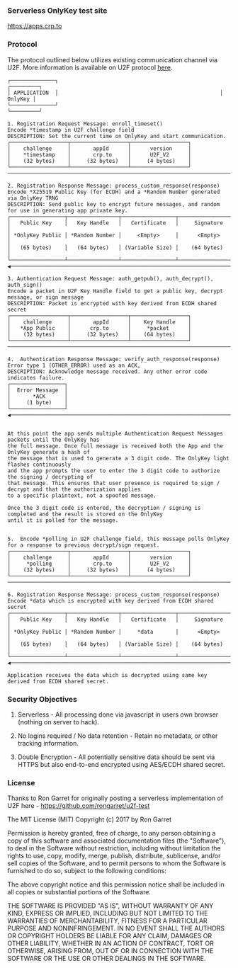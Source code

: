 ### Serverless OnlyKey test site

https://apps.crp.to

### Protocol

The protocol outlined below utilizes existing communication channel via U2F. More
information is available on U2F protocol [here](https://fidoalliance.org/specs/fido-u2f-v1.0-nfc-bt-amendment-20150514/fido-u2f-raw-message-formats.html).

```
┌──────────────┐                                                   ┌─────────┐
│ APPLICATION  │                                                   │ OnlyKey │
└──────────────┘                                                   └─────────┘

1. Registration Request Message: enroll_timeset()
Encode *timestamp in U2F challenge field
DESCRIPTION: Set the current time on OnlyKey and start communication.
┌──────────────────┬──────────────────┬──────────────────┐
│    challenge     │       appId      │      version     │  
│    *timestamp    │       crp.to     │      U2F_V2      │  
│    (32 bytes)    │     (32 bytes)   │     (4 bytes)    │
└──────────────────┴──────────────────┴──────────────────┘
───────────────────────────────────────────────────────────────────────────▶

2. Registration Response Message: process_custom_response(response)
Encode *X25519 Public Key (for ECDH) and a *Random Number generated via OnlyKey TRNG
DESCRIPTION: Send public key to encrypt future messages, and random for use in generating app private key.
┌─────────────────┬────────────────┬─────────────────┬───────────────────┐
│   Public Key    │   Key Handle   │   Certificate   │     Signature     │
│ *OnlyKey Public │ *Random Number │     <Empty>     │      <Empty>      │
│   (65 bytes)    │   (64 bytes)   │ (Variable Size) │    (64 bytes)     │
└─────────────────┴────────────────┴─────────────────┴───────────────────┘
◀───────────────────────────────────────────────────────────────────────────

3. Authentication Request Message: auth_getpub(), auth_decrypt(), auth_sign()
Encode a packet in U2F Key Handle field to get a public key, decrypt message, or sign message
DESCRIPTION: Packet is encrypted with key derived from ECDH shared secret
┌──────────────────┬──────────────────┬──────────────────┐
│    challenge     │       appId      │    Key Handle    │  
│   *App Public    │      crp.to      │     *packet      │  
│    (32 bytes)    │     (32 bytes)   │    (64 bytes)    │
└──────────────────┴──────────────────┴──────────────────┘
───────────────────────────────────────────────────────────────────────────▶

4.  Authentication Response Message: verify_auth_response(response)
Error type 1 (OTHER_ERROR) used as an ACK,
DESCRIPTION: Acknowledge message received. Any other error code indicates failure.
┌─────────────────┐
│  Error Message  │      
│       *ACK      │   
│     (1 byte)    │   
└─────────────────┘
◀───────────────────────────────────────────────────────────────────────────


At this point the app sends multiple Authentication Request Messages packets until the OnlyKey has
the full message. Once full message is received both the App and the OnlyKey generate a hash of
the message that is used to generate a 3 digit code. The OnlyKey light flashes continuously
and the app prompts the user to enter the 3 digit code to authorize the signing / decrypting of
that message. This ensures that user presence is required to sign / decrypt and that the authorization applies
to a specific plaintext, not a spoofed message.

Once the 3 digit code is entered, the decryption / signing is completed and the result is stored on the OnlyKey
until it is polled for the message.


5.  Encode *polling in U2F challenge field, this message polls OnlyKey for a response to previous decrypt/sign request.
┌──────────────────┬──────────────────┬──────────────────┐
│    challenge     │       appId      │      version     │  
│     *polling     │       crp.to     │      U2F_V2      │  
│    (32 bytes)    │     (32 bytes)   │     (4 bytes)    │
└──────────────────┴──────────────────┴──────────────────┘
───────────────────────────────────────────────────────────────────────────▶

6. Registration Response Message: process_custom_response(response)
Encode *data which is encrypted with key derived from ECDH shared secret
┌─────────────────┬────────────────┬─────────────────┬───────────────────┐
│   Public Key    │   Key Handle   │   Certificate   │     Signature     │
│ *OnlyKey Public │ *Random Number │     *data       │      <Empty>      │
│   (65 bytes)    │   (64 bytes)   │ (Variable Size) │    (64 bytes)     │
└─────────────────┴────────────────┴─────────────────┴───────────────────┘
◀───────────────────────────────────────────────────────────────────────────

Application receives the data which is decrypted using same key derived from ECDH shared secret.

```

### Security Objectives

1) Serverless - All processing done via javascript in users own browser (nothing on server to hack).

2) No logins required / No data retention - Retain no metadata, or other tracking information.

3) Double Encryption - All potentially sensitive data should be sent via HTTPS but also end-to-end encrypted using AES/ECDH shared secret.

### License


Thanks to Ron Garret for originally posting a serverless implementation of U2F here - https://github.com/rongarret/u2f-test

The MIT License (MIT)
Copyright (c) 2017 by Ron Garret

Permission is hereby granted, free of charge, to any person obtaining
a copy of this software and associated documentation files (the
"Software"), to deal in the Software without restriction, including
without limitation the rights to use, copy, modify, merge, publish,
distribute, sublicense, and/or sell copies of the Software, and to
permit persons to whom the Software is furnished to do so, subject to
the following conditions:

The above copyright notice and this permission notice shall be
included in all copies or substantial portions of the Software.

THE SOFTWARE IS PROVIDED "AS IS", WITHOUT WARRANTY OF ANY KIND,
EXPRESS OR IMPLIED, INCLUDING BUT NOT LIMITED TO THE WARRANTIES OF
MERCHANTABILITY, FITNESS FOR A PARTICULAR PURPOSE AND
NONINFRINGEMENT. IN NO EVENT SHALL THE AUTHORS OR COPYRIGHT HOLDERS BE
LIABLE FOR ANY CLAIM, DAMAGES OR OTHER LIABILITY, WHETHER IN AN ACTION
OF CONTRACT, TORT OR OTHERWISE, ARISING FROM, OUT OF OR IN CONNECTION
WITH THE SOFTWARE OR THE USE OR OTHER DEALINGS IN THE SOFTWARE.
